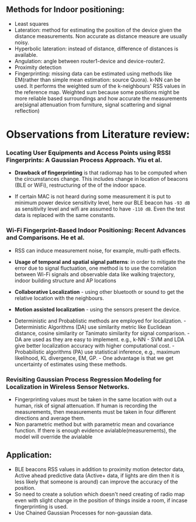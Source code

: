 ## Methods for Indoor positioning:
- Least squares
- Lateration: method for estimating the position of the device given the distance measurements. Non accurate as distance measure are usually noisy.
- Hyperbolic lateration: instead of distance, difference of distances is available.
- Angulation: angle between router1-device and device-router2. 
- Proximity detection
- Fingerprinting: missing data can be estimated using methods like EM(rather than simple mean estimation: source Quora). k-NN can be used. It performs the weighted sum of the k-neighbours' RSS values in the reference map. Weighted sum because some positions might be more reliable based surroundings and how accurate the measurements are(signal attenuation from furniture, signal scattering and signal reflection) 

# Observations from Literature review:
### Locating User Equipments and Access Points using RSSI Fingerprints: A Gaussian Process Approach. Yiu et al.

- **Drawback of fingerprinting** is that radiomap has to be computed when the circumstances change. This includes change in location of beacons (BLE or WiFi), restructuring of the of the indoor space. 

- If certain MAC is not heard during some measurement it is put to minimum power device sensitivity level, here our BLE beacon has `-93 dB` as sensitivity level and wifi are assumed to have `-110 dB`. Even the test data is replaced with the same constants.

### Wi-Fi Fingerprint-Based Indoor Positioning: Recent Advances and Comparisons. He et al.

- RSS can induce measurement noise, for example, multi-path effects.

- **Usage of temporal and spatial signal patterns**: in order to mitigate the error due to signal fluctuation, one method is to use the correlation between Wi-Fi signals and observable data like walking trajectory, indoor building structure and AP locations

- **Collaborative Localization** - using other bluetooth or sound to get the relative location with the neighbours.

- **Motion assisted localization** - using the sensors present the device.

- Deterministic and Probablistic methods are employed for localization. 
      - Deterministic Algorithms (DA) use similarity metric like Euclidean distance, cosine similarity or Tanimato similarity for signal comparison.
      - DA are used as they are easy to implement. e.g., k-NN 
      - SVM and LDA give better localization accuracy with higher computational cost.
      - Probabilistic algorithms (PA) use statistical inference, e.g., maximum likelihood, KL divergence, EM, GP.
      - One advantage is that we get uncertainty of estimates using these methods.
      
### Revisiting Gaussian Process Regression Modeling for Localization in Wireless Sensor Networks.

- Fingerprinting values must be taken in the same location with out a human, risk of signal attenuation. If human is recording the measurements, then measurements must be taken in four different directions and average them.
- Non parametric method but with parametric mean and covariance function. If there is enough evidence avialable(measurements), the model will override the avialable 

## Application:
- BLE beacons RSS values in addition to proximity motion detector data, Active ahead predictive data (Active+ data, if lights are dim then it is less likely that someone is around) can improve the accuracy of the position.
- So need to create a solution which doesn't need creating of radio map even with slight change in the position of things inside a room, if incase fingerprinting is used.
- Use Chained Gaussian Processes for non-gaussian data.


